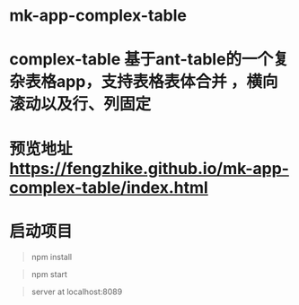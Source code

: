 # mk-app-complex-table
# complex-table 基于ant-table的一个复杂表格app，支持表格表体合并 ，横向滚动以及行、列固定
# 预览地址 https://fengzhike.github.io/mk-app-complex-table/index.html
# 启动项目
>	npm install

>	npm start

>	server at localhost:8089
